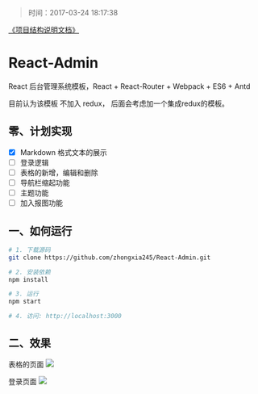 >时间：2017-03-24 18:17:38

[《项目结构说明文档》](https://github.com/zhongxia245/React-Admin/blob/master/SCAFFOLD_README.md)

# React-Admin
React 后台管理系统模板，React + React-Router + Webpack + ES6 + Antd

目前认为该模板 不加入 redux， 后面会考虑加一个集成redux的模板。




## 零、计划实现
- [x] Markdown 格式文本的展示
- [ ] 登录逻辑
- [ ] 表格的新增，编辑和删除
- [ ] 导航栏缩起功能
- [ ] 主题功能
- [ ] 加入报图功能

## 一、如何运行
```bash
# 1. 下载源码
git clone https://github.com/zhongxia245/React-Admin.git

# 2. 安装依赖
npm install

# 3. 运行
npm start

# 4. 访问: http://localhost:3000
```



## 二、效果
表格的页面
![](https://ww1.sinaimg.cn/large/006tKfTcly1fdy3mtk9i8j30qw0ir40k.jpg)

登录页面
![](https://ww4.sinaimg.cn/large/006tKfTcly1fdy3ndcl65j30qx0ihmxt.jpg)




